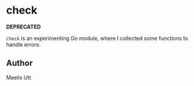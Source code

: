 # check

**DEPRECATED**

`check` is an experimenting Go module, where I collected some functions to handle errors.

## Author

Meelis Utt
